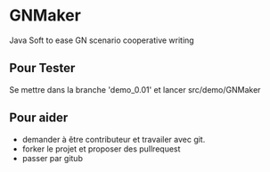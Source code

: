 GNMaker
=======

Java Soft to ease GN scenario cooperative writing

Pour Tester
-----------

Se mettre dans la branche 'demo_0.01' et lancer src/demo/GNMaker

Pour aider
----------

* demander à être contributeur et travailer avec git.
* forker le projet et proposer des pullrequest
* passer par gitub
